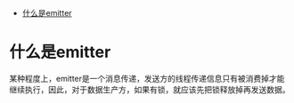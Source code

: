 -   [什么是emitter](#什么是emitter)

# 什么是emitter

某种程度上，emitter是一个消息传递，发送方的线程传递信息只有被消费掉才能继续执行，因此，对于数据生产方，如果有锁，就应该先把锁释放掉再发送数据。
